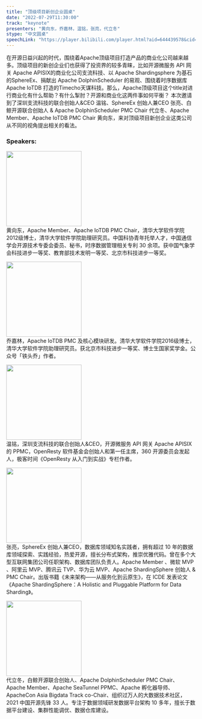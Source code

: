 ```yaml
---
title: "顶级项目新创企业圆桌"
date: "2022-07-29T11:30:00" 
track: "keynote"
presenters: "黄向东，乔嘉林，温铭，张亮，代立冬"
stype: "中文圆桌"
speechLink: "https://player.bilibili.com/player.html?aid=644439578&cid=801291070&page=1"
---
```

在开源日益兴起的时代，围绕着Apache顶级项目打造产品的商业化公司越来越多。顶级项目的新创企业们也获得了投资界的较多青睐，比如开源微服务 API 网关 Apache APISIX的商业化公司支流科技、以 Apache Shardingsphere 为基石的SphereEx、捐献出 Apache DolphinScheduler 的易观、围绕着时序数据库 Apache IoTDB 打造的Timecho天谋科技。那么，Apache顶级项目这个title对进行商业化有什么帮助？有什么掣肘？开源和商业化这两件事如何平衡？
本次邀请到了深圳支流科技的联合创始人&CEO 温铭、SphereEx 创始人兼CEO 张亮、白鲸开源联合创始人 & Apache DolphinScheduler PMC Chair 代立冬、Apache Member、Apache IoTDB PMC Chair 黄向东，来对顶级项目新创企业这类公司从不同的视角提出相关的看法。

### Speakers: 
<img src="images/speaker/2013.png" width="200"/><br>
黄向东，Apache Member、Apache IoTDB PMC Chair，清华大学软件学院2012级博士，清华大学软件学院助理研究员。中国科协青年托举人才，中国通信学会开源技术专委会委员、秘书，时序数据管理相关专利 30 余项。获中国气象学会科技进步一等奖、教育部技术发明一等奖、北京市科技进步一等奖。

<img src="images/speaker/2013_4.png" width="200" /><br>
乔嘉林，Apache IoTDB PMC 及核心模块研发。清华大学软件学院2016级博士，清华大学软件学院助理研究员。获北京市科技进步一等奖、博士生国家奖学金。公众号「铁头乔」作者。

<img src="images/speaker/2013_1.png" width="200" /><br>
温铭，深圳支流科技的联合创始人&CEO，开源微服务 API 网关 Apache APISIX 的 PPMC，OpenResty 软件基金会创始人和第一任主席，360 开源委员会发起人，极客时间《OpenResty 从入门到实战》专栏作者。

<img src="images/speaker/2013_2.png" width="200" /><br>
张亮，SphereEx 创始人兼CEO，数据库领域知名实践者，拥有超过 10 年的数据库领域探索、实践经验，热爱开源，擅长分布式架构，推崇优雅代码。曾在多个大型互联网集团公司任职架构、数据库团队负责人。Apache Member 、微软 MVP 、阿里云 MVP、腾讯云 TVP、华为云 MVP、Apache ShardingSphere 创始人 & PMC Chair。出版书籍《未来架构——从服务化到云原生》，在 ICDE 发表论文《Apache ShardingSphere：A Holistic and Pluggable Platform for Data Sharding》。

<img src="images/speaker/2013_3.png" width="200" /><br>
代立冬，白鲸开源联合创始人、Apache DolphinScheduler PMC Chair、Apache Member、Apache SeaTunnel PPMC、Apache 孵化器导师、ApacheCon Asia Bigdata Track co-Chair、组织过万人的大数据技术社区，2021 中国开源先锋 33 人。专注于数据领域研发数据平台架构 10 多年，擅长于数据平台建设、集群性能调优、数据仓库建设。
